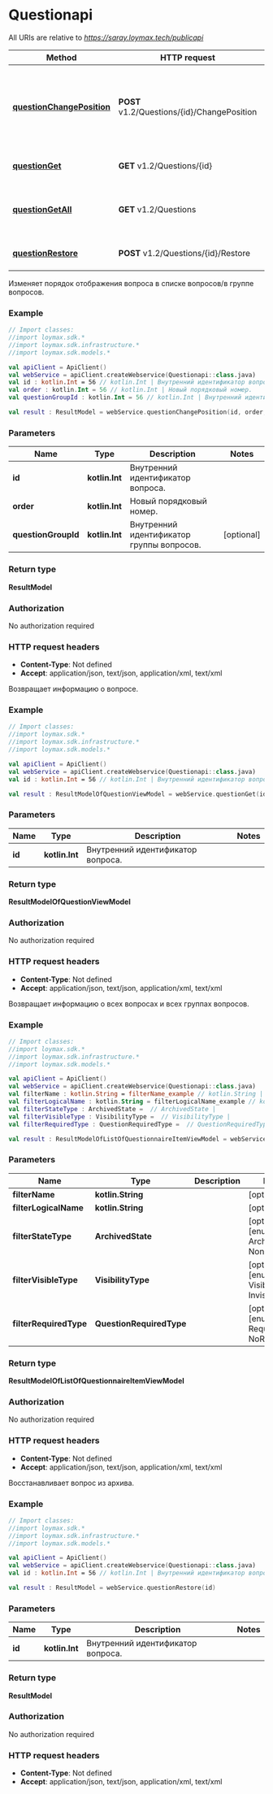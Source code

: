# Questionapi

All URIs are relative to *https://saray.loymax.tech/publicapi*

Method | HTTP request | Description
------------- | ------------- | -------------
[**questionChangePosition**](Questionapi.md#questionChangePosition) | **POST** v1.2/Questions/{id}/ChangePosition | Изменяет порядок отображения вопроса в списке вопросов/в группе вопросов.
[**questionGet**](Questionapi.md#questionGet) | **GET** v1.2/Questions/{id} | Возвращает информацию о вопросе.
[**questionGetAll**](Questionapi.md#questionGetAll) | **GET** v1.2/Questions | Возвращает информацию о всех вопросах и всех группах вопросов.
[**questionRestore**](Questionapi.md#questionRestore) | **POST** v1.2/Questions/{id}/Restore | Восстанавливает вопрос из архива.



Изменяет порядок отображения вопроса в списке вопросов/в группе вопросов.

### Example
```kotlin
// Import classes:
//import loymax.sdk.*
//import loymax.sdk.infrastructure.*
//import loymax.sdk.models.*

val apiClient = ApiClient()
val webService = apiClient.createWebservice(Questionapi::class.java)
val id : kotlin.Int = 56 // kotlin.Int | Внутренний идентификатор вопроса.
val order : kotlin.Int = 56 // kotlin.Int | Новый порядковый номер.
val questionGroupId : kotlin.Int = 56 // kotlin.Int | Внутренний идентификатор группы вопросов.

val result : ResultModel = webService.questionChangePosition(id, order, questionGroupId)
```

### Parameters

Name | Type | Description  | Notes
------------- | ------------- | ------------- | -------------
 **id** | **kotlin.Int**| Внутренний идентификатор вопроса. |
 **order** | **kotlin.Int**| Новый порядковый номер. |
 **questionGroupId** | **kotlin.Int**| Внутренний идентификатор группы вопросов. | [optional]

### Return type

**ResultModel**

### Authorization

No authorization required

### HTTP request headers

 - **Content-Type**: Not defined
 - **Accept**: application/json, text/json, application/xml, text/xml


Возвращает информацию о вопросе.

### Example
```kotlin
// Import classes:
//import loymax.sdk.*
//import loymax.sdk.infrastructure.*
//import loymax.sdk.models.*

val apiClient = ApiClient()
val webService = apiClient.createWebservice(Questionapi::class.java)
val id : kotlin.Int = 56 // kotlin.Int | Внутренний идентификатор вопроса.

val result : ResultModelOfQuestionViewModel = webService.questionGet(id)
```

### Parameters

Name | Type | Description  | Notes
------------- | ------------- | ------------- | -------------
 **id** | **kotlin.Int**| Внутренний идентификатор вопроса. |

### Return type

**ResultModelOfQuestionViewModel**

### Authorization

No authorization required

### HTTP request headers

 - **Content-Type**: Not defined
 - **Accept**: application/json, text/json, application/xml, text/xml


Возвращает информацию о всех вопросах и всех группах вопросов.

### Example
```kotlin
// Import classes:
//import loymax.sdk.*
//import loymax.sdk.infrastructure.*
//import loymax.sdk.models.*

val apiClient = ApiClient()
val webService = apiClient.createWebservice(Questionapi::class.java)
val filterName : kotlin.String = filterName_example // kotlin.String | 
val filterLogicalName : kotlin.String = filterLogicalName_example // kotlin.String | 
val filterStateType : ArchivedState =  // ArchivedState | 
val filterVisibleType : VisibilityType =  // VisibilityType | 
val filterRequiredType : QuestionRequiredType =  // QuestionRequiredType | 

val result : ResultModelOfListOfQuestionnaireItemViewModel = webService.questionGetAll(filterName, filterLogicalName, filterStateType, filterVisibleType, filterRequiredType)
```

### Parameters

Name | Type | Description  | Notes
------------- | ------------- | ------------- | -------------
 **filterName** | **kotlin.String**|  | [optional]
 **filterLogicalName** | **kotlin.String**|  | [optional]
 **filterStateType** | **ArchivedState**|  | [optional] [enum: Archived, NonArchived]
 **filterVisibleType** | **VisibilityType**|  | [optional] [enum: Visible, Invisible]
 **filterRequiredType** | **QuestionRequiredType**|  | [optional] [enum: Required, NoRequired]

### Return type

**ResultModelOfListOfQuestionnaireItemViewModel**

### Authorization

No authorization required

### HTTP request headers

 - **Content-Type**: Not defined
 - **Accept**: application/json, text/json, application/xml, text/xml


Восстанавливает вопрос из архива.

### Example
```kotlin
// Import classes:
//import loymax.sdk.*
//import loymax.sdk.infrastructure.*
//import loymax.sdk.models.*

val apiClient = ApiClient()
val webService = apiClient.createWebservice(Questionapi::class.java)
val id : kotlin.Int = 56 // kotlin.Int | Внутренний идентификатор вопроса.

val result : ResultModel = webService.questionRestore(id)
```

### Parameters

Name | Type | Description  | Notes
------------- | ------------- | ------------- | -------------
 **id** | **kotlin.Int**| Внутренний идентификатор вопроса. |

### Return type

**ResultModel**

### Authorization

No authorization required

### HTTP request headers

 - **Content-Type**: Not defined
 - **Accept**: application/json, text/json, application/xml, text/xml

